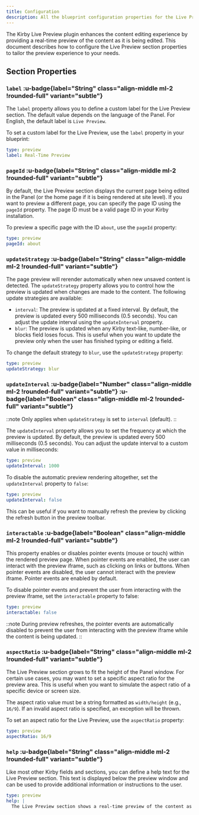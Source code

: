 ```yaml
---
title: Configuration
description: All the blueprint configuration properties for the Live Preview section.
---
```


The Kirby Live Preview plugin enhances the content editing experience by providing a real-time preview of the content as it is being edited. This document describes how to configure the Live Preview section properties to tailor the preview experience to your needs.

## Section Properties

### `label` :u-badge{label="String" class="align-middle ml-2 !rounded-full" variant="subtle"}

The `label` property allows you to define a custom label for the Live Preview section. The default value depends on the language of the Panel. For English, the default label is `Live Preview`.

To set a custom label for the Live Preview, use the `label` property in your blueprint:

```yaml [sections/live-preview.yml]
type: preview
label: Real-Time Preview
```

### `pageId` :u-badge{label="String" class="align-middle ml-2 !rounded-full" variant="subtle"}

By default, the Live Preview section displays the current page being edited in the Panel (or the home page if it is being rendered at site level). If you want to preview a different page, you can specify the page ID using the `pageId` property. The page ID must be a valid page ID in your Kirby installation.

To preview a specific page with the ID `about`, use the `pageId` property:

```yaml [sections/live-preview.yml]
type: preview
pageId: about
```

### `updateStrategy` :u-badge{label="String" class="align-middle ml-2 !rounded-full" variant="subtle"}

The page preview will rerender automatically when new unsaved content is detected. The `updateStrategy` property allows you to control how the preview is updated when changes are made to the content. The following update strategies are available:

- `interval`: The preview is updated at a fixed interval. By default, the preview is updated every 500 milliseconds (0.5 seconds). You can adjust the update interval using the `updateInterval` property.
- `blur`: The preview is updated when any Kirby text-like, number-like, or blocks field loses focus. This is useful when you want to update the preview only when the user has finished typing or editing a field.

To change the default strategy to `blur`, use the `updateStrategy` property:

```yaml [sections/live-preview.yml]
type: preview
updateStrategy: blur
```

### `updateInterval` :u-badge{label="Number" class="align-middle ml-2 !rounded-full" variant="subtle"} :u-badge{label="Boolean" class="align-middle ml-2 !rounded-full" variant="subtle"}

::note
Only applies when `updateStrategy` is set to `interval` (default).
::

The `updateInterval` property allows you to set the frequency at which the preview is updated. By default, the preview is updated every 500 milliseconds (0.5 seconds). You can adjust the update interval to a custom value in milliseconds:

```yaml [sections/live-preview.yml]
type: preview
updateInterval: 1000
```

To disable the automatic preview rendering altogether, set the `updateInterval` property to `false`:

```yaml [sections/live-preview.yml]
type: preview
updateInterval: false
```

This can be useful if you want to manually refresh the preview by clicking the refresh button in the preview toolbar.

### `interactable` :u-badge{label="Boolean" class="align-middle ml-2 !rounded-full" variant="subtle"}

This property enables or disables pointer events (mouse or touch) within the rendered preview page. When pointer events are enabled, the user can interact with the preview iframe, such as clicking on links or buttons. When pointer events are disabled, the user cannot interact with the preview iframe. Pointer events are enabled by default.

To disable pointer events and prevent the user from interacting with the preview iframe, set the `interactable` property to false:

```yaml [sections/live-preview.yml]
type: preview
interactable: false
```

::note
During preview refreshes, the pointer events are automatically disabled to prevent the user from interacting with the preview iframe while the content is being updated.
::

### `aspectRatio` :u-badge{label="String" class="align-middle ml-2 !rounded-full" variant="subtle"}

The Live Preview section grows to fit the height of the Panel window. For certain use cases, you may want to set a specific aspect ratio for the preview area. This is useful when you want to simulate the aspect ratio of a specific device or screen size.

The aspect ratio value must be a string formatted as `width/height` (e.g., `16/9`). If an invalid aspect ratio is specified, an exception will be thrown.

To set an aspect ratio for the Live Preview, use the `aspectRatio` property:

```yaml [sections/live-preview.yml]
type: preview
aspectRatio: 16/9
```

### `help` :u-badge{label="String" class="align-middle ml-2 !rounded-full" variant="subtle"}

Like most other Kirby fields and sections, you can define a help text for the Live Preview section. This text is displayed below the preview window and can be used to provide additional information or instructions to the user.

```yaml [sections/live-preview.yml]
type: preview
help: |
  The Live Preview section shows a real-time preview of the content as you type. It updates automatically and provides a live rendering of the page content.
```
